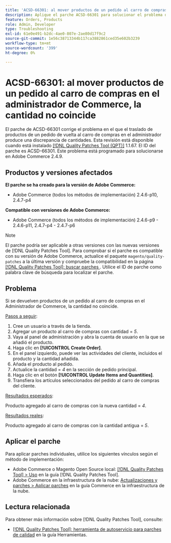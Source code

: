 ```yaml
---
title: 'ACSD-66301: al mover productos de un pedido al carro de compras en Commerce Admin, la cantidad no coincide'
description: Aplique el parche ACSD-66301 para solucionar el problema de Adobe Commerce en el que, al crear una solicitud desde el panel de administración, los productos del carro de compras del cliente no se eliminan después de agregarse al pedido.
feature: Orders, Products
role: Admin, Developer
type: Troubleshooting
exl-id: 61e0e491-b2dc-4ae0-807e-2ae80d17f9c2
source-git-commit: 1e56c38713344b117ca3882861ced35e602b3239
workflow-type: tm+mt
source-wordcount: '399'
ht-degree: 0%

---
```


# ACSD-66301: al mover productos de un pedido al carro de compras en el administrador de Commerce, la cantidad no coincide

El parche de ACSD-66301 corrige el problema en el que el traslado de productos de un pedido de vuelta al carro de compras en el administrador produce una discrepancia de cantidades. Esta revisión está disponible cuando está instalado [[!DNL Quality Patches Tool (QPT)]](/help/tools/quality-patches-tool/quality-patches-tool-to-self-serve-quality-patches.md) 1.1.67. El ID del parche es ACSD-66301. Este problema está programado para solucionarse en Adobe Commerce 2.4.9.

## Productos y versiones afectados

**El parche se ha creado para la versión de Adobe Commerce:**

* Adobe Commerce (todos los métodos de implementación) 2.4.6-p10, 2.4.7-p4

**Compatible con versiones de Adobe Commerce:**

* Adobe Commerce (todos los métodos de implementación) 2.4.6-p9 - 2.4.6-p11, 2.4.7-p4 - 2.4.7-p6

>[!NOTE]
>
>El parche podría ser aplicable a otras versiones con las nuevas versiones de [!DNL Quality Patches Tool]. Para comprobar si el parche es compatible con su versión de Adobe Commerce, actualice el paquete `magento/quality-patches` a la última versión y compruebe la compatibilidad en la página [[!DNL Quality Patches Tool]: buscar parches ](https://experienceleague.adobe.com/tools/commerce-quality-patches/index.html). Utilice el ID de parche como palabra clave de búsqueda para localizar el parche.

## Problema

Si se devuelven productos de un pedido al carro de compras en el Administrador de Commerce, la cantidad no coincide.

<u>Pasos a seguir</u>:

1. Cree un usuario a través de la tienda.
2. Agregar un producto al carro de compras con cantidad = *5*.
3. Vaya al panel de administración y abra la cuenta de usuario en la que se añadió el producto.
4. Haga clic en **[!UICONTROL Create Order]**.
5. En el panel izquierdo, puede ver las actividades del cliente, incluidos el producto y la cantidad añadida.
6. Añada el producto al pedido.
7. Actualice la cantidad = *4* en la sección de pedido principal.
8. Haga clic en el botón **[!UICONTROL Update Items and Quantities]**.
9. Transfiera los artículos seleccionados del pedido al carro de compras del cliente.

<u>Resultados esperados</u>:

Producto agregado al carro de compras con la nueva cantidad = *4*.

<u>Resultados reales</u>:

Producto agregado al carro de compras con la cantidad antigua = *5*.

## Aplicar el parche

Para aplicar parches individuales, utilice los siguientes vínculos según el método de implementación:

* Adobe Commerce o Magento Open Source local: [[!DNL Quality Patches Tool] > Uso](/help/tools/quality-patches-tool/usage.md) en la guía [!DNL Quality Patches Tool].
* Adobe Commerce en la infraestructura de la nube: [Actualizaciones y parches > Aplicar parches](https://experienceleague.adobe.com/docs/commerce-cloud-service/user-guide/develop/upgrade/apply-patches.html) en la guía Commerce en la infraestructura de la nube.

## Lectura relacionada

Para obtener más información sobre [!DNL Quality Patches Tool], consulte:

* [[!DNL Quality Patches Tool]: herramienta de autoservicio para parches de calidad](/help/tools/quality-patches-tool/quality-patches-tool-to-self-serve-quality-patches.md) en la guía Herramientas.
